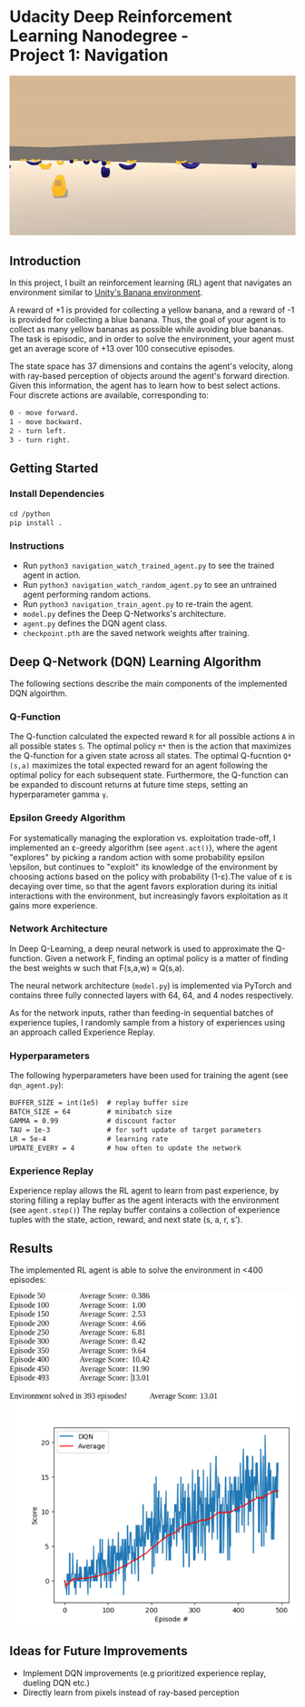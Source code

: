 # Udacity Deep Reinforcement Learning Nanodegree - <br /> Project 1: Navigation

![trained_agent](https://github.com/julesser/DeepRL-P1-Navigation/blob/main/fig/trained_agent.gif)

## Introduction
In this project, I built an reinforcement learning (RL) agent  that navigates an environment similar to [Unity's Banana environment](https://github.com/Unity-Technologies/ml-agents/blob/master/docs/Learning-Environment-Examples.md#banana-collector).

A reward of +1 is provided for collecting a yellow banana, and a reward of -1 is provided for collecting a blue banana. Thus, the goal of your agent is to collect as many yellow bananas as possible while avoiding blue bananas. The task is episodic, and in order to solve the environment, your agent must get an average score of +13 over 100 consecutive episodes.

The state space has 37 dimensions and contains the agent's velocity, along with ray-based perception of objects around the agent's forward direction. Given this information, the agent has to learn how to best select actions. Four discrete actions are available, corresponding to:

    0 - move forward.
    1 - move backward.
    2 - turn left.
    3 - turn right.

## Getting Started
### Install Dependencies
    cd /python
    pip install .
### Instructions
- Run `python3 navigation_watch_trained_agent.py` to see the trained agent in action.
- Run `python3 navigation_watch_random_agent.py` to see an untrained agent performing random actions.
- Run `python3 navigation_train_agent.py` to re-train the agent.
- `model.py` defines the Deep Q-Networks's architecture.
- `agent.py` defines the DQN agent class.
- `checkpoint.pth` are the saved network weights after training.

## Deep Q-Network (DQN) Learning Algorithm
The following sections describe the main components of the implemented DQN algoirthm.  
### Q-Function
The Q-function calculated the expected reward `R` for all possible actions `A` in all possible states `S`. The optimal policy `π*` then is the action that maximizes the Q-function for a given state across all states. The optimal Q-fucntion `Q*(s,a)` maximizes the total expected reward for an agent following the optimal policy for each subsequent state. Furthermore, the Q-function can be expanded to discount returns at future time steps, setting an hyperparameter gamma `γ`.

### Epsilon Greedy Algorithm
For systematically managing the exploration vs. exploitation trade-off, I implemented an ε-greedy algorithm (see `agent.act()`), where the agent "explores" by picking a random action with some probability epsilon \epsilon, but continues to "exploit" its knowledge of the environment by choosing actions based on the policy with probability (1-ε).The value of ε is decaying over time, so that the agent favors exploration during its initial interactions with the environment, but increasingly favors exploitation as it gains more experience. 

### Network Architecture
In Deep Q-Learning, a deep neural network is used to approximate the Q-function. Given a network F, finding an optimal policy is a matter of finding the best weights w such that F(s,a,w) ≈ Q(s,a).

The neural network architecture (`model.py`) is implemented via PyTorch and contains three fully connected layers with 64, 64, and 4 nodes respectively. 

As for the network inputs, rather than feeding-in sequential batches of experience tuples, I randomly sample from a history of experiences using an approach called Experience Replay.

### Hyperparameters
The following hyperparameters have been used for training the agent (see `dqn_agent.py`):

    BUFFER_SIZE = int(1e5)  # replay buffer size
    BATCH_SIZE = 64         # minibatch size
    GAMMA = 0.99            # discount factor
    TAU = 1e-3              # for soft update of target parameters
    LR = 5e-4               # learning rate 
    UPDATE_EVERY = 4        # how often to update the network

### Experience Replay
Experience replay allows the RL agent to learn from past experience, by storing filling a replay buffer as the agent interacts with the environment (see `agent.step()`) The replay buffer contains a collection of experience tuples with the state, action, reward, and next state (s, a, r, s'). 

## Results
The implemented RL agent is able to solve the environment in <400 episodes: 

![training_results](https://github.com/julesser/DeepRL-P1-Navigation/blob/main/fig/training_results.png)

## Ideas for Future Improvements
- Implement DQN improvements (e.g prioritized experience replay, dueling DQN etc.)
- Directly learn from pixels instead of ray-based perception